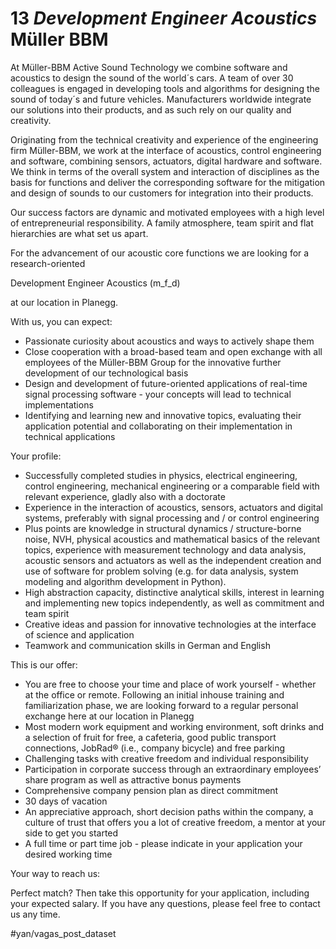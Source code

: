 # 13 *Development Engineer Acoustics* Müller BBM
At Müller-BBM Active Sound Technology we combine software and acoustics to design the sound of the world´s cars. A team of over 30 colleagues is engaged in developing tools and algorithms for designing the sound of today´s and future vehicles. Manufacturers worldwide integrate our solutions into their products, and as such rely on our quality and creativity.

Originating from the technical creativity and experience of the engineering firm Müller-BBM, we work at the interface of acoustics, control engineering and software, combining sensors, actuators, digital hardware and software. We think in terms of the overall system and interaction of disciplines as the basis for functions and deliver the corresponding software for the mitigation and design of sounds to our customers for integration into their products.

Our success factors are dynamic and motivated employees with a high level of entrepreneurial responsibility. A family atmosphere, team spirit and flat hierarchies are what set us apart.

For the advancement of our acoustic core functions we are looking for a research-oriented

Development Engineer Acoustics (m_f_d)

at our location in Planegg.

With us, you can expect:
* Passionate curiosity about acoustics and ways to actively shape them
* Close cooperation with a broad-based team and open exchange with all employees of the Müller-BBM Group for the innovative further development of our technological basis
* Design and development of future-oriented applications of real-time signal processing software - your concepts will lead to technical implementations
* Identifying and learning new and innovative topics, evaluating their application potential and collaborating on their implementation in technical applications

Your profile:
* Successfully completed studies in physics, electrical engineering, control engineering, mechanical engineering or a comparable field with relevant experience, gladly also with a doctorate
* Experience in the interaction of acoustics, sensors, actuators and digital systems, preferably with signal processing and / or control engineering
* Plus points are knowledge in structural dynamics / structure-borne noise, NVH, physical acoustics and mathematical basics of the relevant topics, experience with measurement technology and data analysis, acoustic sensors and actuators as well as the independent creation and use of software for problem solving (e.g. for data analysis, system modeling and algorithm development in Python).
* High abstraction capacity, distinctive analytical skills, interest in learning and implementing new topics independently, as well as commitment and team spirit
* Creative ideas and passion for innovative technologies at the interface of science and application
* Teamwork and communication skills in German and English

This is our offer:
* You are free to choose your time and place of work yourself - whether at the office or remote. Following an initial inhouse training and familiarization phase, we are looking forward to a regular personal exchange here at our location in Planegg
* Most modern work equipment and working environment, soft drinks and a selection of fruit for free, a cafeteria, good public transport connections, JobRad® (i.e., company bicycle) and free parking
* Challenging tasks with creative freedom and individual responsibility
* Participation in corporate success through an extraordinary employees’ share program as well as attractive bonus payments
* Comprehensive company pension plan as direct commitment
* 30 days of vacation
* An appreciative approach, short decision paths within the company, a culture of trust that offers you a lot of creative freedom, a mentor at your side to get you started
* A full time or part time job - please indicate in your application your desired working time

Your way to reach us:

Perfect match? Then take this opportunity for your application, including your expected salary. If you have any questions, please feel free to contact us any time.

#yan/vagas_post_dataset